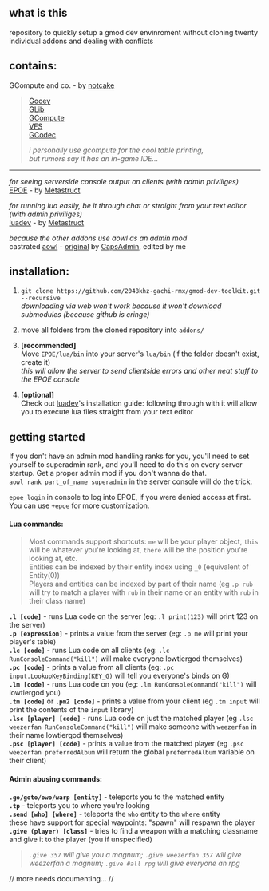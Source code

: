 ## what is this
repository to quickly setup a gmod dev envinroment without cloning twenty individual addons and dealing with conflicts  

## contains:

GCompute and co. - by [notcake](https://github.com/notcake/)
> [Gooey](https://github.com/notcake/gooey)     
> [GLib](https://github.com/notcake/glib)       
> [GCompute](https://github.com/notcake/gcompute)  
> [VFS](https://github.com/notcake/vfs)       
> [GCodec](https://github.com/notcake/gcodec)  
> 
> _i personally use gcompute for the cool table printing,_  
> _but rumors say it has an in-game IDE..._


------

_for seeing serverside console output on clients (with admin priviliges)_  
[EPOE](https://github.com/Metastruct/EPOE) - by [Metastruct](https://github.com/Metastruct/)    

_for running lua easily, be it through chat or straight from your text editor (with admin priviliges)_  
[luadev](https://github.com/Metastruct/luadev) - by [Metastruct](https://github.com/Metastruct/)  


_because the other addons use aowl as an admin mod_  
castrated [aowl](https://github.com/2048khz-gachi-rmx/fast_addons) - [original](https://github.com/CapsAdmin/fast_addons) by
  [CapsAdmin](https://github.com/CapsAdmin/), edited by me  

## installation:
1) `git clone https://github.com/2048khz-gachi-rmx/gmod-dev-toolkit.git --recursive`  
_downloading via web won't work because it won't download submodules (because github is cringe)_

2) move all folders from the cloned repository into `addons/`

3) **[recommended]**  
Move `EPOE/lua/bin` into your server's `lua/bin` (if the folder doesn't exist, create it)  
_this will allow the server to send clientside errors and other neat stuff to the EPOE console_

4) **[optional]**  
Check out [luadev](https://github.com/Metastruct/luadev)'s installation guide: following through with it will allow you to execute lua files straight from your text editor

## getting started
If you don't have an admin mod handling ranks for you, you'll need to set yourself to superadmin rank, and you'll need to do this on every server startup. Get a proper admin mod if you don't wanna do that.  
`aowl rank part_of_name superadmin` in the server console will do the trick.

`epoe_login` in console to log into EPOE, if you were denied access at first. You can use `+epoe` for more customization.

#### Lua commands:
> Most commands support shortcuts: `me` will be your player object, `this` will be whatever you're looking at, `there` will be the position you're looking at, etc.  
> Entities can be indexed by their entity index using `_0` (equivalent of Entity(0))  
> Players and entities can be indexed by part of their name (eg `.p rub` will try to match a player with `rub` in their name or an entity with `rub` in their class name) 

**`.l [code]`** - runs Lua code on the server (eg: `.l print(123)` will print 123 on the server)  
**`.p [expression]`** - prints a value from the server (eg: `.p me` will print your player's table)  
**`.lc [code]`** - runs Lua code on all clients (eg: `.lc RunConsoleCommand("kill")` will make everyone lowtiergod themselves)  
**`.pc [code]`** - prints a value from all clients (eg: `.pc input.LookupKeyBinding(KEY_G)` will tell you everyone's binds on G)  
**`.lm [code]`** - runs Lua code on you (eg: `.lm RunConsoleCommand("kill")` will lowtiergod you)  
**`.tm [code]`** or **`.pm2 [code]`** - prints a value from your client (eg `.tm input` will print the contents of the `input` library)  
**`.lsc [player] [code]`** - runs Lua code on just the matched player (eg `.lsc weezerfan RunConsoleCommand("kill")` will make someone with `weezerfan` in their name lowtiergod themselves)  
**`.psc [player] [code]`** - prints a value from the matched player (eg `.psc weezerfan preferredAlbum` will return the global `preferredAlbum` variable on their client)  

#### Admin abusing commands:
**`.go/goto/owo/warp [entity]`** - teleports you to the matched entity  
**`.tp`** - teleports you to where you're looking  
**`.send [who] [where]`** - teleports the `who` entity to the `where` entity  
these have support for special waypoints: "spawn" will respawn the player  
**`.give (player) [class]`** - tries to find a weapon with a matching classname and give it to the player (you if unspecified)  
> _`.give 357` will give you a magnum; `.give weezerfan 357` will give weezerfan a magnum; `.give #all rpg` will give everyone an rpg_  

// more needs documenting... //
